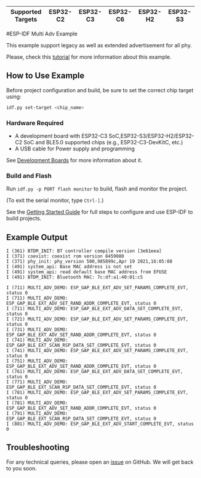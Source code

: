 | Supported Targets | ESP32-C2 | ESP32-C3 | ESP32-C6 | ESP32-H2 | ESP32-S3 |
| ----------------- | -------- | -------- | -------- | -------- | -------- |

#ESP-IDF Multi Adv Example

This example support legacy as well as extended advertisement for all phy.

Please, check this [tutorial](tutorial/Mulit_Adv_Example_Walkthrough.md) for more information about this example.

## How to Use Example

Before project configuration and build, be sure to set the correct chip target using:

```bash
idf.py set-target <chip_name>
```

### Hardware Required

* A development board with ESP32-C3 SoC,ESP32-S3/ESP32-H2/ESP32-C2 SoC and BLE5.0 supported chips (e.g., ESP32-C3-DevKitC, etc.)
* A USB cable for Power supply and programming

See [Development Boards](https://www.espressif.com/en/products/devkits) for more information about it.

### Build and Flash

Run `idf.py -p PORT flash monitor` to build, flash and monitor the project.

(To exit the serial monitor, type ``Ctrl-]``.)

See the [Getting Started Guide](https://idf.espressif.com/) for full steps to configure and use ESP-IDF to build projects.


## Example Output

```
I (361) BTDM_INIT: BT controller compile version [3e61eea]
I (371) coexist: coexist rom version 8459080
I (371) phy_init: phy_version 500,985899c,Apr 19 2021,16:05:08
I (491) system_api: Base MAC address is not set
I (491) system_api: read default base MAC address from EFUSE
I (491) BTDM_INIT: Bluetooth MAC: 7c:df:a1:40:01:c5

I (711) MULTI_ADV_DEMO: ESP_GAP_BLE_EXT_ADV_SET_PARAMS_COMPLETE_EVT, status 0
I (711) MULTI_ADV_DEMO: ESP_GAP_BLE_EXT_ADV_SET_RAND_ADDR_COMPLETE_EVT, status 0
I (711) MULTI_ADV_DEMO: ESP_GAP_BLE_EXT_ADV_DATA_SET_COMPLETE_EVT, status 0
I (721) MULTI_ADV_DEMO: ESP_GAP_BLE_EXT_ADV_SET_PARAMS_COMPLETE_EVT, status 0
I (731) MULTI_ADV_DEMO: ESP_GAP_BLE_EXT_ADV_SET_RAND_ADDR_COMPLETE_EVT, status 0
I (741) MULTI_ADV_DEMO: ESP_GAP_BLE_EXT_SCAN_RSP_DATA_SET_COMPLETE_EVT, status 0
I (741) MULTI_ADV_DEMO: ESP_GAP_BLE_EXT_ADV_SET_PARAMS_COMPLETE_EVT, status 0
I (751) MULTI_ADV_DEMO: ESP_GAP_BLE_EXT_ADV_SET_RAND_ADDR_COMPLETE_EVT, status 0
I (761) MULTI_ADV_DEMO: ESP_GAP_BLE_EXT_ADV_DATA_SET_COMPLETE_EVT, status 0
I (771) MULTI_ADV_DEMO: ESP_GAP_BLE_EXT_SCAN_RSP_DATA_SET_COMPLETE_EVT, status 0
I (781) MULTI_ADV_DEMO: ESP_GAP_BLE_EXT_ADV_SET_PARAMS_COMPLETE_EVT, status 0
I (781) MULTI_ADV_DEMO: ESP_GAP_BLE_EXT_ADV_SET_RAND_ADDR_COMPLETE_EVT, status 0
I (791) MULTI_ADV_DEMO: ESP_GAP_BLE_EXT_SCAN_RSP_DATA_SET_COMPLETE_EVT, status 0
I (801) MULTI_ADV_DEMO: ESP_GAP_BLE_EXT_ADV_START_COMPLETE_EVT, status 0

```

## Troubleshooting

For any technical queries, please open an [issue](https://github.com/espressif/esp-idf/issues) on GitHub. We will get back to you soon.
